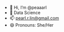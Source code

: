 - 👋 Hi, I’m @peaaarl
- 👀  Data Science
- 📫 pearl.r.lin@gmail.com
- 😄 Pronouns: She/Her


<!---
peaaarl/peaaarl is a ✨ special ✨ repository because its `README.md` (this file) appears on your GitHub profile.
You can click the Preview link to take a look at your changes.
--->
